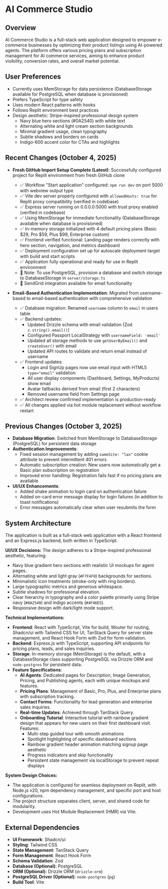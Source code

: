 # AI Commerce Studio

## Overview
AI Commerce Studio is a full-stack web application designed to empower e-commerce businesses by optimizing their product listings using AI-powered agents. The platform offers various pricing plans and subscription management for AI commerce services, aiming to enhance product visibility, conversion rates, and overall market potential.

## User Preferences
- Currently uses MemStorage for data persistence (DatabaseStorage available for PostgreSQL when database is provisioned)
- Prefers TypeScript for type safety
- Uses modern React patterns with hooks
- Follows Replit environment best practices
- Design aesthetic: Stripe-inspired professional design system
  - Navy blue hero sections (#0A2540) with white text
  - Alternating white and light cream section backgrounds
  - Minimal gradient usage, clean typography
  - Subtle shadows and borders on cards
  - Indigo-600 accent color for CTAs and highlights

## Recent Changes (October 4, 2025)

- **Fresh GitHub Import Setup Complete (Latest)**: Successfully configured project for Replit environment from fresh GitHub clone
  - ✅ Workflow "Start application" configured: `npm run dev` on port 5000 with webview output type
  - ✅ Vite dev server properly configured with `allowedHosts: true` for Replit proxy compatibility (verified in codebase)
  - ✅ Express server running on 0.0.0.0:5000 with trust proxy enabled (verified in codebase)
  - ✅ Using MemStorage for immediate functionality (DatabaseStorage available when database is provisioned)
  - ✅ In-memory storage initialized with 4 default pricing plans (Basic $29, Pro $59, Plus $99, Enterprise custom)
  - ✅ Frontend verified functional: Landing page renders correctly with hero section, navigation, and metrics dashboard
  - ✅ Deployment configuration set up for autoscale deployment target with build and start scripts
  - ✅ Application fully operational and ready for use in Replit environment
  - 📝 Note: To use PostgreSQL, provision a database and switch storage to DatabaseStorage in `server/storage.ts`
  - 📝 SendGrid integration available for email functionality

- **Email-Based Authentication Implementation**: Migrated from username-based to email-based authentication with comprehensive validation
  - ✅ Database migration: Renamed `username` column to `email` in users table
  - ✅ Backend updates:
    - Updated Drizzle schema with email validation (Zod `z.string().email()`)
    - Configured Passport LocalStrategy with `usernameField: 'email'`
    - Updated all storage methods to use `getUserByEmail()` and `createUser()` with email
    - Updated API routes to validate and return email instead of username
  - ✅ Frontend updates:
    - Login and SignUp pages now use email input with HTML5 `type="email"` validation
    - All user display components (Dashboard, Settings, MyProducts) show email
    - Avatar fallbacks derived from email (first 2 characters)
    - Removed username field from Settings page
  - ✅ Architect review confirmed implementation is production-ready
  - ✅ All changes applied via hot module replacement without workflow restart

## Previous Changes (October 3, 2025)
- **Database Migration**: Switched from MemStorage to DatabaseStorage (PostgreSQL) for persistent data storage
- **Authentication Improvements**:
  - Fixed session management by adding `sameSite: "lax"` cookie attribute to prevent intermittent 401 errors
  - Automatic subscription creation: New users now automatically get a Basic plan subscription on registration
  - Improved error handling: Registration fails fast if no pricing plans are available
- **UI/UX Enhancements**:
  - Added shake animation to login card on authentication failure
  - Added on-card error message display for login failures (in addition to toast notifications)
  - Error messages automatically clear when user resubmits the form

## System Architecture
The application is built as a full-stack web application with a React frontend and an Express.js backend, both written in TypeScript.

**UI/UX Decisions:**
The design adheres to a Stripe-inspired professional aesthetic, featuring:
- Navy blue gradient hero sections with realistic UI mockups for agent pages.
- Alternating white and light gray (`#F7F4F0`) backgrounds for sections.
- Minimalistic icon treatments (stroke-only with ring borders).
- Large typographic metrics and generous whitespace.
- Subtle shadows for professional elevation.
- Clear hierarchy in typography and a color palette primarily using Stripe navy (`#0A2540`) and indigo accents (`#4F46E5`).
- Responsive design with dark/light mode support.

**Technical Implementations:**
- **Frontend**: React with TypeScript, Vite for build, Wouter for routing, Shadcn/ui with Tailwind CSS for UI, TanStack Query for server state management, and React Hook Form with Zod for form validation.
- **Backend**: Express.js with TypeScript, supporting API endpoints for pricing plans, leads, and sales inquiries.
- **Storage**: In-memory storage (MemStorage) is the default, with a DatabaseStorage class supporting PostgreSQL via Drizzle ORM and `node-postgres` for persistent data.
- **Feature Specifications**:
    - **AI Agents**: Dedicated pages for Description, Image Generation, Pricing, and Publishing agents, each with unique mockups and features.
    - **Pricing Plans**: Management of Basic, Pro, Plus, and Enterprise plans with subscription tracking.
    - **Contact Forms**: Functionality for lead generation and enterprise sales inquiries.
    - **Real-time Updates**: Achieved through TanStack Query.
    - **Onboarding Tutorial**: Interactive tutorial with rainbow gradient design that appears for new users on their first dashboard visit. Features:
        - Multi-step guided tour with smooth animations
        - Spotlight highlighting of specific dashboard sections
        - Rainbow gradient header animation matching signup page aesthetic
        - Progress indicators and skip functionality
        - Persistent state management via localStorage to prevent repeat displays

**System Design Choices:**
- The application is configured for seamless deployment on Replit, with Node.js v20, npm dependency management, and specific port and host configurations.
- The project structure separates client, server, and shared code for modularity.
- Development uses Hot Module Replacement (HMR) via Vite.

## External Dependencies
- **UI Framework**: Shadcn/ui
- **Styling**: Tailwind CSS
- **State Management**: TanStack Query
- **Form Management**: React Hook Form
- **Schema Validation**: Zod
- **Database (Optional)**: PostgreSQL
- **ORM (Optional)**: Drizzle ORM (`drizzle-orm`)
- **PostgreSQL Driver (Optional)**: `node-postgres` (`pg`)
- **Build Tool**: Vite